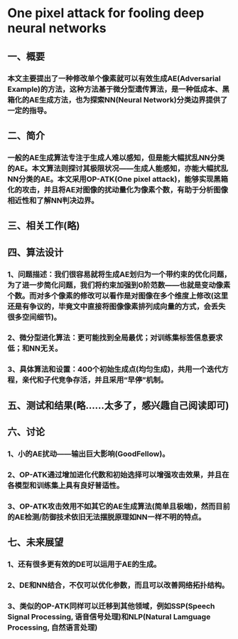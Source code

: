 # One pixel attack for fooling deep neural networks

## 一、概要

### 本文主要提出了一种修改单个像素就可以有效生成AE(Adversarial Example)的方法，这种方法基于微分型遗传算法，是一种低成本、黑箱化的AE生成方法，也为探索NN(Neural Network)分类边界提供了一定的指导。

## 二、简介

### 一般的AE生成算法专注于生成人难以感知，但是能大幅扰乱NN分类的AE。本文算法则探讨其极限状况——生成人能感知，亦能大幅扰乱NN分类的AE。本文采用OP-ATK(One pixel attack)，能够实现黑箱化的攻击，并且将AE对图像的扰动量化为像素个数，有助于分析图像相近性和了解NN判决边界。

## 三、相关工作(略)

## 四、算法设计

### 1、问题描述：我们很容易就将生成AE划归为一个带约束的优化问题，为了进一步简化问题，我们将约束加强到0阶范数——也就是变动像素个数。而对多个像素的修改可以看作是对图像在多个维度上修改(这里还是有争议的，毕竟文中直接将图像像素排列成向量的方式，会丢失很多空间细节)。

### 2、微分型进化算法：更可能找到全局最优；对训练集标签信息要求低；和NN无关。

### 3、具体算法和设置：400个初始生成点(均匀生成)，共用一个迭代方程，亲代和子代竞争存活，并且采用“早停”机制。

## 五、测试和结果(略……太多了，感兴趣自己阅读即可)

## 六、讨论

### 1、小的AE扰动——输出巨大影响(GoodFellow)。
### 2、OP-ATK通过增加进化代数和初始选择可以增强攻击效果，并且在各模型和训练集上具有良好普适性。
### 3、OP-ATK攻击效用不如其它的AE生成算法(简单且极端)，然而目前的AE检测/防御技术依旧无法摆脱原理如NN一样不明的特点。

## 七、未来展望

### 1、还有很多更有效的DE可以运用于AE的生成。
### 2、DE和NN结合，不仅可以优化参数，而且可以改善网络拓扑结构。
### 3、类似的OP-ATK同样可以迁移到其他领域，例如SSP(Speech Signal Processing, 语音信号处理)和NLP(Natural Lamguage Processing, 自然语言处理)
